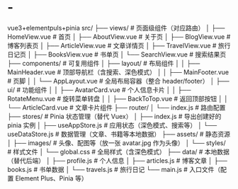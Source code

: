 # -
vue3+elementpuls+pinia
src/
├── views/ # 页面级组件（对应路由）
│ ├── HomeView.vue # 首页
│ ├── AboutView.vue # 关于页
│ ├── BlogView.vue # 博客列表页
│ ├── ArticleView.vue # 文章详情页
│ ├── TravelView.vue # 旅行日记页
│ ├── BooksView.vue # 书单页
│ └── SearchView.vue # 搜索结果页
├── components/ # 可复用组件
│ ├── layout/ # 布局组件
│ │ ├── MainHeader.vue # 顶部导航栏（含搜索、深色模式）
│ │ ├── MainFooter.vue # 页脚
│ │ └── AppLayout.vue # 全局布局容器（整合 header/footer）
│ ├── ui/ # 功能组件
│ │ ├── AvatarCard.vue # 个人信息卡片
│ │ ├── RotateMenu.vue # 旋转菜单转盘
│ │ ├── BackToTop.vue # 返回顶部按钮
│ │ └── ArticleCard.vue # 文章卡片组件
├── router/
│ └── index.js # 路由配置
├── stores/ # Pinia 状态管理（替代 Vuex）
│ ├── index.js # 导出创建好的 pinia 实例
│ ├── useAppStore.js # 应用状态（深色模式、搜索等）
│ └── useDataStore.js # 数据管理（文章、书籍等本地数据）
├── assets/ # 静态资源
│ ├── images/ # 头像、配图等（放一张 avatar.jpg 作为头像）
│ └── styles/ # 样式文件
│ └── global.css # 全局样式（含深色模式）
├── data/ # 本地数据（替代后端）
│ ├── profile.js # 个人信息
│ ├── articles.js # 博客文章
│ ├── books.js # 书单数据
│ └── travels.js # 旅行日记
└── main.js # 入口文件（配置 Element Plus、Pinia 等）
